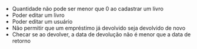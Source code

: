 - Quantidade não pode ser menor que 0 ao cadastrar um livro
- Poder editar um livro
- Poder editar um usuário
- Não permitir que um empréstimo já devolvido seja devolvido de novo
- Checar se ao devolver, a data de devolução não é menor que a data de retorno 